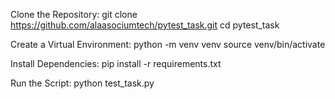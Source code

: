  Clone the Repository:
git clone https://github.com/alaasociumtech/pytest_task.git
cd pytest_task

Create a Virtual Environment:
python -m venv venv
source venv/bin/activate

Install Dependencies:
pip install -r requirements.txt

Run the Script:
python test_task.py 
